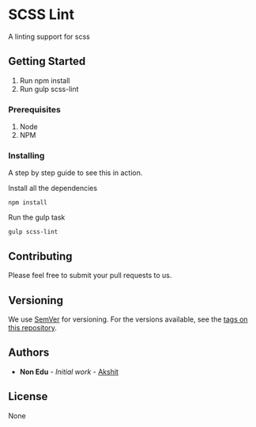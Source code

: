 # SCSS Lint

A linting support for scss

## Getting Started

1. Run npm install
2. Run gulp scss-lint

### Prerequisites

1. Node
2. NPM

### Installing

A step by step guide to see this in action.

Install all the dependencies

```
npm install
```

Run the gulp task

```
gulp scss-lint
```

## Contributing

Please feel free to submit your pull requests to us.

## Versioning

We use [SemVer](http://semver.org/) for versioning. For the versions available, see the [tags on this repository](https://github.com/your/project/tags). 

## Authors

* **Non Edu** - *Initial work* - [Akshit](https://github.com/mikeshinoda)

## License

None

